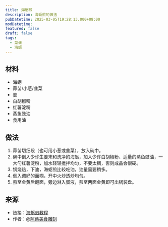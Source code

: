 ```yaml
---
title: 海蛎煎
description: 海蛎煎的做法
pubDatetime: 2025-03-05T19:28:13.000+08:00
modDatetime: 
featured: false
draft: false
tags:
  - 菜谱
  - 海蛎
---
```


## 材料

* 海蛎
* 蒜苗/小葱/韭菜
* 姜
* 白胡椒粉
* 红薯淀粉
* 蒸鱼豉油
* 食用油

## 做法

1. 蒜苗切细段（也可用小葱或韭菜），放入碗中。
2. 碗中倒入少许生姜末和洗净的海蛎，加入少许白胡椒粉、适量的蒸鱼豉油，一大勺红薯淀粉，加水轻轻搅拌均匀，不要太稠，否则成品会很硬。
3. 锅烧热，下油，海蛎煎比较吃油，油量需要稍多。
4. 倒入调好的面糊，开中火炒透炒均匀。
5. 煎至金黄后翻面，旁边淋入蛋液，煎至两面金黄即可出锅装盘。

## 来源

* 链接：[海蛎煎教程](https://www.bilibili.com/video/BV19A4m1A7HC/)
* 作者：@[阿蔡美食雕刻](https://space.bilibili.com/472102908)
